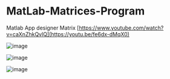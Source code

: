# MatLab-Matrices-Program
Matlab App designer Matrix
[https://www.youtube.com/watch?v=caXnZhkQvlQ](https://youtu.be/fe6dx-dMqX0)

![image](https://user-images.githubusercontent.com/101295973/171958198-274defb0-dbb0-4542-b47b-dc2155906f0d.png)

![image](https://user-images.githubusercontent.com/101295973/171958147-696ae1c1-9e29-4cd4-8f90-c372a592f106.png)

![image](https://user-images.githubusercontent.com/101295973/172021433-07a3587f-ba4e-4206-802e-acd3e4e874fa.png)
